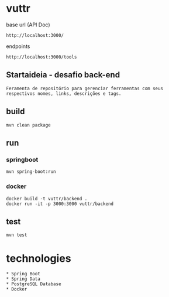 # vuttr

base url (API Doc)

    http://localhost:3000/

endpoints

    http://localhost:3000/tools

## Startaideia - desafio back-end

    Feramenta de repositório para gerenciar ferramentas com seus respectivos nomes, links, descrições e tags.

## build

    mvn clean package

## run 

### springboot

    mvn spring-boot:run

### docker

    docker build -t vuttr/backend .
    docker run -it -p 3000:3000 vuttr/backend

## test

    mvn test

# technologies

    * Spring Boot
    * Spring Data
    * PostgreSQL Database
    * Docker

